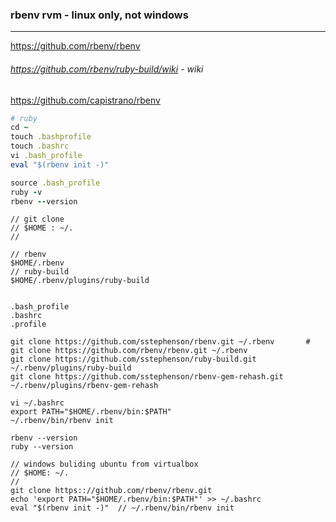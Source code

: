 ### rbenv rvm - linux only, not windows
---

https://github.com/rbenv/rbenv

###### https://github.com/rbenv/ruby-build/wiki - wiki

https://github.com/capistrano/rbenv

```rb
# ruby
cd ~
touch .bashprofile
touch .bashrc
vi .bash_profile
eval "$(rbenv init -)"

source .bash_profile
ruby -v
rbenv --version

```

```
// git clone
// $HOME : ~/.
//

// rbenv
$HOME/.rbenv
// ruby-build
$HOME/.rbenv/plugins/ruby-build


```

```
.bash_profile
.bashrc
.profile

git clone https://github.com/sstephenson/rbenv.git ~/.rbenv       # git clone https://github.com/rbenv/rbenv.git ~/.rbenv
git clone https://github.com/sstephenson/ruby-build.git ~/.rbenv/plugins/ruby-build
git clone https://github.com/sstephenson/rbenv-gem-rehash.git ~/.rbenv/plugins/rbenv-gem-rehash

vi ~/.bashrc
export PATH="$HOME/.rbenv/bin:$PATH"
~/.rbenv/bin/rbenv init

rbenv --version
ruby --version
```

```
// windows buliding ubuntu from virtualbox
// $HOME: ~/.
//
git clone https:://github.com/rbenv/rbenv.git
echo 'export PATH="$HOME/.rbenv/bin:$PATH"' >> ~/.bashrc
eval "$(rbenv init -)"  // ~/.rbenv/bin/rbenv init




```


